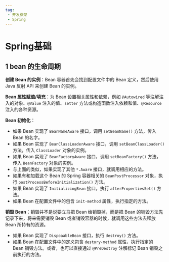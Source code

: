 ```yaml
---
tag:
 - 开发框架
 - Spring
---
```


# Spring基础

## 1 bean 的生命周期

**创建 Bean 的实例**：Bean 容器首先会找到配置文件中的 Bean 定义，然后使用 Java 反射 API 来创建 Bean 的实例。

**Bean 属性赋值/填充**：为 Bean 设置相关属性和依赖，例如 `@Autowired` 等注解注入的对象、`@Value` 注入的值、`setter` 方法或构造函数注入依赖和值、`@Resource` 注入的各种资源。

**Bean 初始化**：

+ 如果 Bean 实现了 `BeanNameAware` 接口，调用 `setBeanName()` 方法，传入 Bean 的名字。
+ 如果 Bean 实现了 `BeanClassLoaderAware` 接口，调用 `setBeanClassLoader()` 方法，传入 `ClassLoader` 对象的实例。
+ 如果 Bean 实现了 `BeanFactoryAware` 接口，调用 `setBeanFactory()` 方法，传入 `BeanFactory` 对象的实例。
+ 与上面的类似，如果实现了其他 `*.Aware` 接口，就调用相应的方法。
+ 如果有和加载这个 Bean 的 Spring 容器相关的 `BeanPostProcessor` 对象，执行 `postProcessBeforeInitialization()` 方法。
+ 如果 Bean 实现了 `InitializingBean` 接口，执行 `afterPropertiesSet()` 方法。
+ 如果 Bean 在配置文件中的包含 `init-method` 属性，执行指定的方法。

**销毁 Bean**：销毁并不是说要立马把 Bean 给销毁掉，而是把 Bean 的销毁方法先记录下来，将来需要销毁 Bean 或者销毁容器的时候，就调用这些方法去释放 Bean 所持有的资源。

+ 如果 Bean 实现了 `DispoaableBean` 接口，执行 `destroy()` 方法。
+ 如果 Bean 在配置文件中的定义包含 `destory-method` 属性，执行指定的 Bean 销毁方法。或者，也可以直接通过 `@PreDestroy` 注解标记 Bean 销毁之前执行的方法。

